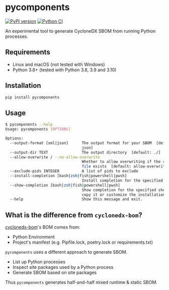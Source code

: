 # pycomponents

[![PyPI version](https://badge.fury.io/py/py-sbom-components.svg)](https://badge.fury.io/py/py-sbom-components)
[![Python CI](https://github.com/ninoseki/pycomponents/actions/workflows/test.yml/badge.svg)](https://github.com/ninoseki/pycomponents/actions/workflows/test.yml)

An experimental tool to generate CycloneDX SBOM from running Python processes.

## Requirements

- Linux and macOS (not tested with Windows)
- Python 3.8+ (tested with Python 3.8, 3.9 and 3.10)

## Installation

```bash
pip install pycomponents
```

## Usage

```bash
$ pycomponents --help
Usage: pycomponents [OPTIONS]

Options:
  --output-format [xml|json]      The output format for your SBOM  [default:
                                  json]
  --output-dir TEXT               The output directory  [default: ./]
  --allow-overwrite / --no-allow-overwrite
                                  Whether to allow overwriting if the same
                                  file exists  [default: allow-overwrite]
  --exclude-pids INTEGER          A list of pids to exclude
  --install-completion [bash|zsh|fish|powershell|pwsh]
                                  Install completion for the specified shell.
  --show-completion [bash|zsh|fish|powershell|pwsh]
                                  Show completion for the specified shell, to
                                  copy it or customize the installation.
  --help                          Show this message and exit.
```

## What is the difference from `cyclonedx-bom`?

[cyclonedx-bom](https://github.com/CycloneDX/cyclonedx-python)'s BOM comes from:
- Python Environment
- Project's manifest (e.g. Pipfile.lock, poetry.lock or requirements.txt)

`pycomponents` uses a different approach to generate SBOM.

- List up Python processes
- Inspect site packages used by a Python process
- Generate SBOM based on site packages

Thus `pycomponents` generates half-and-half mixed runtime & static SBOM.
